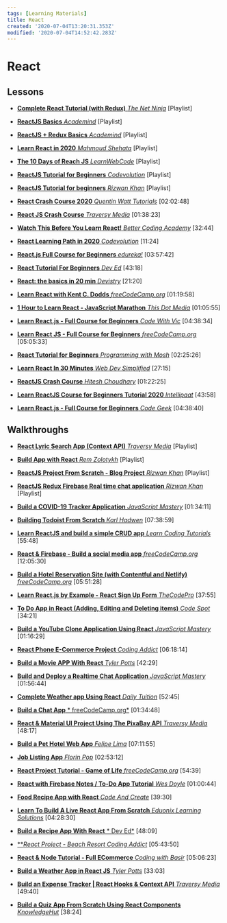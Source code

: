 ```yaml
---
tags: [Learning Materials]
title: React
created: '2020-07-04T13:20:31.353Z'
modified: '2020-07-04T14:52:42.283Z'
---
```


# React

## Lessons

- [**Complete React Tutorial (with Redux)** *The Net Ninja*](https://www.youtube.com/playlist?list=PL4cUxeGkcC9ij8CfkAY2RAGb-tmkNwQHG) [Playlist]

- [**ReactJS Basics** *Academind*](https://www.youtube.com/playlist?list=PL55RiY5tL51oyA8euSROLjMFZbXaV7skS) [Playlist]

- [**ReactJS + Redux Basics** *Academind*](https://www.youtube.com/playlist?list=PL55RiY5tL51rrC3sh8qLiYHqUV3twEYU_) [Playlist]

- [**Learn React in 2020** *Mahmoud Shehata*](https://www.youtube.com/playlist?list=PLDIXF8nb0VG1v4S-smVy7GV0MHsJ3PJiL) [Playlist]

- [**The 10 Days of Reach JS** *LearnWebCode*](https://www.youtube.com/playlist?list=PLpcSpRrAaOaqONih-vl45TkLRgRzELLvI) [Playlist]

- [**ReactJS Tutorial for Beginners** *Codevolution*](https://www.youtube.com/playlist?list=PLC3y8-rFHvwgg3vaYJgHGnModB54rxOk3) [Playlist]

- [**ReactJS Tutorial for beginners** *Rizwan Khan*](https://www.youtube.com/playlist?list=PLB_Wd4-5SGAbOmr_vCzDXapk42nV_dOHd) [Playlist]

- [**React Crash Course 2020** *Quentin Watt Tutorials*](https://www.youtube.com/watch?v=mACw_G-okPE) [02:02:48]

- [**React JS Crash Course** *Traversy Media*](https://www.youtube.com/watch?v=sBws8MSXN7A) [01:38:23]

- [**Watch This Before You Learn React!** *Better Coding Academy*](https://www.youtube.com/watch?v=BqDaSupqCQA) [32:44]

- [**React Learning Path in 2020** *Codevolution*](https://www.youtube.com/watch?v=Q9Qx2Xef0do) [11:24]

- [**React.js Full Course for Beginners** *edureka!*](https://www.youtube.com/watch?v=fSp2C7QPH8M) [03:57:42]

- [**React Tutorial For Beginners** *Dev Ed*](https://www.youtube.com/watch?v=dGcsHMXbSOA) [43:18]

- [**React: the basics in 20 min** *Devistry*](https://www.youtube.com/watch?v=FNnhEBDYBr8) [21:20]

- [**Learn React with Kent C. Dodds** *freeCodeCamp.org*](https://www.youtube.com/watch?v=zthIUs2w_c8) [01:19:58]

- [**1 Hour to Learn React - JavaScript Marathon** *This Dot Media*](https://www.youtube.com/watch?v=n21XU0Fzr1o) [01:05:55]

- [**Learn React.js - Full Course for Beginners** *Code With Vic*](https://www.youtube.com/watch?v=QVk4KsJv7Ek) [04:38:34]

- [**Learn React JS - Full Course for Beginners** *freeCodeCamp.org*](https://www.youtube.com/watch?v=DLX62G4lc44) [05:05:33]

- [**React Tutorial for Beginners** *Programming with Mosh*](https://www.youtube.com/watch?v=Ke90Tje7VS0) [02:25:26]

- [**Learn React In 30 Minutes** *Web Dev Simplified*](https://www.youtube.com/watch?v=hQAHSlTtcmY) [27:15]

- [**ReactJS Crash Course** *Hitesh Choudhary*](https://www.youtube.com/watch?v=nvHeB32ICDM) [01:22:25]

- [**Learn ReactJS Course for Beginners Tutorial 2020** *Intellipaat*](https://www.youtube.com/watch?v=K1JhxT02vks) [43:58]

- [**Learn React.js - Full Course for Beginners** *Code Geek*](https://www.youtube.com/watch?v=QFJDYwu15jE) [04:38:40]

## Walkthroughs

- [**React Lyric Search App (Context API)** *Traversy Media*](https://www.youtube.com/playlist?list=PLillGF-RfqbaxgxkKgKk1XlJAVCX31xRI) [Playlist]

- [**Build App with React** *Rem Zolotykh*](https://www.youtube.com/playlist?list=PLuNEz8XtB51KthRFiVtI8cmXNL9qlQJ5U) [Playlist]

- [**ReactJS Project From Scratch - Blog Project** *Rizwan Khan*](https://www.youtube.com/playlist?list=PLB_Wd4-5SGAaFKhu_XXQlCpWmP1rjgIz5) [Playlist]

- [**ReactJS Redux Firebase Real time chat application** *Rizwan Khan*](https://www.youtube.com/playlist?list=PLB_Wd4-5SGAZ-IK-_Qb3WDHNTGaG0Hfcv) [Playlist]

- [**Build a COVID-19 Tracker Application** *JavaScript Mastery*](https://www.youtube.com/watch?v=khJlrj3Y6Ls) [01:34:11]

- [**Building Todoist From Scratch** *Karl Hadwen*](https://www.youtube.com/watch?v=HgfA4W_VjmI) [07:38:59]

- [**Learn ReactJS and build a simple CRUD app** *Learn Coding Tutorials*](https://www.youtube.com/watch?v=S66rHpyU-Eg) [55:48]

- [**React & Firebase - Build a social media app** *freeCodeCamp.org*](https://www.youtube.com/watch?v=m_u6P5k0vP0) [12:05:30]

- [**Build a Hotel Reservation Site (with Contentful and Netlify)** *freeCodeCamp.org*](https://www.youtube.com/watch?v=LXJOvkVYQqA) [05:51:28]

- [**Learn React.js by Example - React Sign Up Form** *TheCodePro*](https://www.youtube.com/watch?v=56E8b9prPTs) [37:55]

- [**To Do App in React (Adding, Editing and Deleting items)** *Code Spot*](https://www.youtube.com/watch?v=N8kYlimhuLw) [34:21]

- [**Build a YouTube Clone Application Using React** *JavaScript Mastery*](https://www.youtube.com/watch?v=VPVzx1ZOVuw) [01:16:29]

- [**React Phone E-Commerce Project** *Coding Addict*](https://www.youtube.com/watch?v=-edmQKcOW8s) [06:18:14]

- [**Build a Movie APP With React** *Tyler Potts*](https://www.youtube.com/watch?v=ufodJVcpmps) [42:29]

- [**Build and Deploy a Realtime Chat Application** *JavaScript Mastery*](https://www.youtube.com/watch?v=ZwFA3YMfkoc) [01:56:44]

- [**Complete Weather app Using React** *Daily Tuition*](https://www.youtube.com/watch?v=IxuqmfO6p28) [52:45]

- [**Build a Chat App** * freeCodeCamp.org*](https://www.youtube.com/watch?v=jFNHerJqvFw) [01:34:48]

- [**React & Material UI Project Using The PixaBay API** *Traversy Media*](https://www.youtube.com/watch?v=dzOrUmK4Qyw) [48:17]

- [**Build a Pet Hotel Web App** *Felipe Lima*](https://www.youtube.com/watch?v=MMOvx38dXz4) [07:11:55]

- [**Job Listing App** *Florin Pop*](https://www.youtube.com/watch?v=JZQ8m08cbF0) [02:53:12]

- [**React Project Tutorial - Game of Life** *freeCodeCamp.org*](https://www.youtube.com/watch?v=PM0_Er3SvFQ) [54:39]

- [**React with Firebase Notes / To-Do App Tutorial** *Wes Doyle*](https://www.youtube.com/watch?v=-RtJroTMDf4) [01:00:44]

- [**Food Recipe App with React** *Code And Create*](https://www.youtube.com/watch?v=d1vT4kkTCaw) [39:30]

- [**Learn To Build A Live React App From Scratch** *Eduonix Learning Solutions*](https://www.youtube.com/watch?v=n6aYWX8bLog) [04:28:30]

- [**Build a Recipe App With React** * Dev Ed*](https://www.youtube.com/watch?v=U9T6YkEDkMo) [48:09]

- [***React Project - Beach Resort* *Coding Addict*](https://www.youtube.com/watch?v=ScDWrogElmo) [05:43:50]

- [**React & Node Tutorial - Full ECommerce** *Coding with Basir*](https://www.youtube.com/watch?v=Fy9SdZLBTOo) [05:06:23]

- [**Build a Weather App in React JS** *Tyler Potts*](https://www.youtube.com/watch?v=GuA0_Z1llYU) [33:03]

- [**Build an Expense Tracker | React Hooks & Context API** *Traversy Media*](https://www.youtube.com/watch?v=XuFDcZABiDQ) [49:40]

- [**Build a Quiz App From Scratch Using React Components** *KnowledgeHut*](https://www.youtube.com/watch?v=aq-fCtg_gG4) [38:24]
